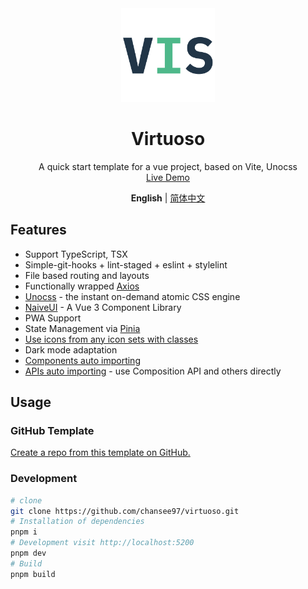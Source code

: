 <div align='center'>
  <img src="/public/favicon.svg" width="150"/>
</div>

<div align='center'>
  <h1>Virtuoso</h1>
</div>

<div align='center' >
  A quick start template for a vue project, based on Vite, Unocss
</div>

<div align='center'>
  <a href="https://virtuoso.vercel.app">Live Demo</a>
</div>

<div align='center'>

  <b>English</b> | [简体中文](https://github.com/chansee97/virtuoso/blob/main/README.zh-CN.md)
</div>

## Features
- Support TypeScript, TSX
- Simple-git-hooks + lint-staged + eslint + stylelint
- File based routing and layouts
- Functionally wrapped [Axios](https://github.com/axios/axios)
- [Unocss](https://unocss.dev/) - the instant on-demand atomic CSS engine
- [NaiveUI](https://www.naiveui.com/zh-CN/light) - A Vue 3 Component Library
- PWA Support
- State Management via [Pinia](https://pinia.vuejs.org/)
- [Use icons from any icon sets with classes](https://unocss.dev/presets/icons)
- Dark mode adaptation
- [Components auto importing](./src/components)
- [APIs auto importing](https://github.com/antfu/unplugin-auto-import) - use Composition API and others directly

## Usage
### GitHub Template
[Create a repo from this template on GitHub.](https://github.com/chansee97/virtuoso/generate)

### Development

```bash
# clone
git clone https://github.com/chansee97/virtuoso.git
# Installation of dependencies
pnpm i
# Development visit http://localhost:5200
pnpm dev
# Build
pnpm build
```
